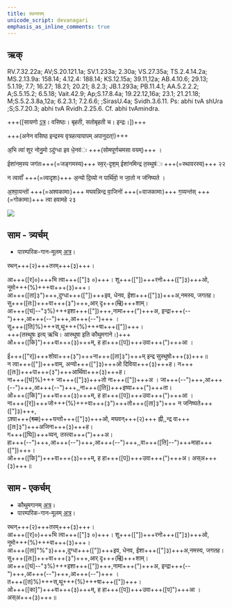 ```yaml
---
title: रथन्तरम्  
unicode_script: devanagari  
emphasis_as_inline_comments: true
---   
```


## ऋक्

RV.7.32.22a; AV;S.20.121.1a; SV.1.233a; 2.30a; VS.27.35a; TS.2.4.14.2a; MS.2.13.9a: 158.14; 4.12.4: 188.14; KS.12.15a; 39.11,12a; AB.4.10.6; 29.13; 5.1.19; 7.7; 16.27; 18.21; 20.21; 8.2.3; JB.1.293a; PB.11.4.1; AA.5.2.2.2; A;S.5.15.2; 6.5.18; Vait.42.9; Ap;S.17.8.4a; 19.22.12,16a; 23.1; 21.21.18; M;S.5.2.3.8a,12a; 6.2.3.1; 7.2.6.6; ;SirasU.4a; Svidh.3.6.11. Ps: abhi tvA shUra ;S;S.7.20.3; abhi tvA Rvidh.2.25.6. Cf. abhi tvAmindra.

+++([सायणो [ऽत्र](https://archive.org/stream/RgVedaWithSayanasCommentaryPart3/rv_sayanabhasya_part3#page/n438/mode/1up&sa=D&ust=1542425956195000)। वसिष्ठः। बृहती, सतोबृहती च। इन्द्रः।])+++

+++(अनेन वसिष्ठ इन्द्रस्य वृत्रहत्यापापम् अपानुदत्!)+++

अ॒भि त्वा॑ शूर नोनु॒मो ऽदु॑ग्धा इव धे॒नव॑ः +++(सोमपूर्णचमसा वयम्)+++ ।

ईशा॑नम॒स्य जग॑तः+++(=जङ्गमस्य)+++ स्व॒र्-दृश॒म् ईशा॑नमिन्द्र त॒स्थुष॑ः +++(=स्थावरस्य)+++ २२

न त्वावाँ॑ +++(=त्वादृशः)+++ अ॒न्यो दि॒व्यो न पार्थि॑वो॒ न जा॒तो न ज॑निष्यते ।

अ॒श्वा॒यन्तो॑ +++(=अश्वकामाः)+++ मघवन्निन्द्र वा॒जिनो॑ +++(=वाजकामाः)+++ ग॒व्यन्त॑स् +++(=गोकामाः)+++ त्वा हवामहे २३

![](../../images/Indra-kills-vRtra-snake-with-vajra.jpg)


## साम - त्र्यर्चम्

- पारम्परिक-गान-मूलम् [अत्र](https://archive.org/stream/sAmaveda-jaiminIya-paravastu-paramparA-docs/AASHEERVACHANA%20SAAMAANI#page/n3/mode/1up)। 
<div class="audioEmbed"  caption="रामानुजार्यः 1974 " src="https://archive
.org/download/jaiminIya-sAma-gAna-paravastu-tradition-rAmAnuja/rathantaram.mp3"></div>
<div class="audioEmbed"  caption="गोपालार्यः 2015  " src="https://archive
.org/download/jaiminIya-sAma-gAna-paravastu-tradition-gopAla-2015/rathantaram.mp3"></div>
<div class="audioEmbed"  caption="गोपालपवनयोर् अनुवचनम् 2015 1x" src="https://archive
.org/download/jaiminIya-sAma-gAna-paravastu-tradition-anuvachanam-gopAla-pavana-2015/rathantaram.mp3"></div>
<div class="audioEmbed"  caption="गोपालपवनयोर् अनुवचनम् 2015 1.5x" src="https://archive
.org/download/jaiminIya-sAma-gAna-paravastu-tradition-anuvachanam-gopAla-pavana-2015-150p-speed/rathantaram.mp3"></div>

रथन्+++(२)+++तरम्+++(३)+++।

आ+++([र]०)+++भि त्वा+++(["]३ ०)+++। शू+++(["])+++रनो+++(["]३)+++ओ, नूमो+++(%)+++वा+++(३)+++।  
आ+++([ता]३")+++,दुग्धा+++(["])+++इव, धेनव, ईशा+++(["]३)+++अ,नमस्य, जगतह।  
सु+++([तः])+++वा+++(३")+++,आर् दृ+++(~~द्रि~~)+++शाम्।  
आ+++([घं]--"३%)+++इशा+++(["])+++,नामा+++(")+++अ,  इन्द्रा+++(--")+++,आ+++(--")+++,आ+++(--")+++ ।  
सू+++([ति]%)+++स्,थू+++(%)+++षा+++(["])+++।  
+++(तस्थूषः इत्य् ऋचि। आस्थूषा इति कौथुमगाने।)+++  
ओ+++([कि]")+++वा+++(३)+++म्, ह हा+++([प])+++उवा+++(")+++आ ।  

ई+++(["र])+++शोवा+++(३")+++ना+++([ता]३")+++म् इन्द्र सुस्थुषो+++(३)+++॥  
न त्वा+++(["])+++वाम्, अन्यो+++(["]३)+++ऒ दिविया+++(३)+++ह।  न+++([तः])+++पा+++(३")+++आर्थिवा+++(३)+++ह।  
ना+++([घं]%)+++ जा+++(["]३)+++तो ना+++(["])+++अ । जा+++(--")+++,आ+++(--")+++,आ+++(--")+++,,ना+++([ति])+++इष्या+++(")+++ता।  
ओ+++([कि]")+++वा+++(३)+++म्, ह हा+++([प])+++उवा+++(")+++आ ।  
ना+++([र])+++जो+++(%)+++वा+++(३")+++तो+++([ता]३")+++ न जनिष्यते+++(["]३)+++,  
ऽश्वा+++(~~श्व्या~~)+++यन्तो+++(["]३)+++ओ, मघवन्+++(२)+++ ह्नी,,न्द्र वा+++([तः]३")+++अजिना+++(३)+++ह।  
ग+++([घि])+++व्यन्, तस्त्वा+++(")+++अ।  
हा+++(--")+++,आ+++(--")+++,आ+++(--")+++,,वा+++([ति]--")+++माहा+++(["])+++।  
ओ+++([कि]")+++वा+++(३)+++म्, ह हा+++([प])+++उवा+++(")+++अ। अस्अ+++(३)+++॥

## साम - एकर्चम्
- कौथुमगानम् [अत्र](https://archive.org/details/SamaVedaSanhitaWithSayanabhashyaVolume1SatyavrataSamasrami1874bis/page/n533)।
- पारम्परिक-गान-मूलम् [अत्र](https://archive.org/stream/sAmaveda-jaiminIya-paravastu-paramparA-docs/UDAKA%20SAANTHI%20SAAMAANI#page/n2/mode/1up)। 
<div class="audioEmbed"  caption="रामानुजार्यः 1974 " src="https://archive
.org/download/jaiminIya-sAma-gAna-paravastu-tradition-rAmAnuja/rathantaram-1Rk.mp3"></div>
<div class="audioEmbed"  caption="गोपालार्यः 2015  " src="https://archive
.org/download/jaiminIya-sAma-gAna-paravastu-tradition-gopAla-2015/rathantaram-short-with-error.mp3"></div>
<div class="audioEmbed"  caption="गोपाल-विश्वासयोर् अनुवचनम् 2018 1x" src="https://archive
.org/download/jaiminIya-sAma-gAna-paravastu-tradition-anuvachanam-gopAla-vishvAsa-2018/rathantaram-1rk.mp3"></div>
<div class="audioEmbed"  caption="गोपाल-विश्वासयोर् अनुवचनम् 2018 1.5x" src="https://archive
.org/download/jaiminIya-sAma-gAna-paravastu-tradition-anuvachanam-gopAla-vishvAsa-2018-150p-speed/rathantaram-1rk.mp3"></div>

रथन्+++(२)+++तरम्+++(३)+++।  
आ+++([र]०)+++भि त्वा+++(["]३ ०)+++। शू+++(["])+++रनो+++(["]३)+++ओ, नूमो+++(%)+++वा+++(३)+++।  
आ+++([ता]"%"३)+++,दुग्धा+++(["])+++इव, धेनव, ईशा+++(["]३)+++अ,नमस्य, जगतह।  
सु+++([तः])+++वा+++(३")+++,आर् दृ+++(~~द्रि~~)+++शाम्।  
आ+++([घं]--"३%)+++इशा+++(["])+++,नामा+++(")+++अ,  इन्द्रा+++(--")+++,आ+++(--")+++,आ+++(--")+++ ।  
त+++([त]%)+++स्,थू+++(%)+++षा+++(["])+++।  
ओ+++([का]")+++वा+++(३)+++म्, ह हा+++([प])+++उवा+++([प]")+++आ । अस्अ+++(३)+++॥